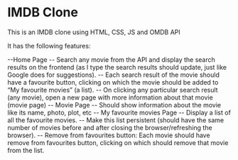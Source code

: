 # IMDB Clone
 This is an IMDB clone using HTML, CSS, JS and OMDB API

 It has the following features:

--Home Page
    -- Search any movie from the API and display the search results on the frontend (as I type the search results should update, just like Google does for suggestions).
    -- Each search result of the movie should have a favourite button, clicking on which
    the movie should be added to “My favourite movies” (a list).
    -- On clicking any particular search result (any movie), open a new page with more
    information about that movie (movie page)
-- Movie Page
    -- Should show information about the movie like its name, photo, plot, etc
-- My favourite movies Page
    -- Display a list of all the favourite movies.
    -- Make this list persistent (should have the same number of movies before and after closing the browser/refreshing the browser).
    -- Remove from favourites button: Each movie should have remove from favourites button, clicking on which should remove that movie from the list.


